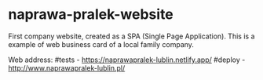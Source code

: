 # naprawa-pralek-website

First company website, created as a SPA (Single Page Application). 
This is a example of web business card of a local family company.

Web address: 
#tests - https://naprawapralek-lublin.netlify.app/
#deploy - http://www.naprawapralek-lublin.pl/
